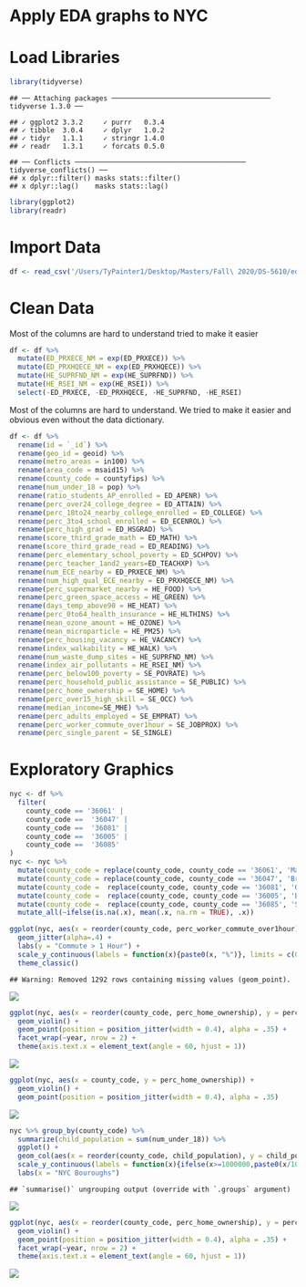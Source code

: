 Apply EDA graphs to NYC
================

# Load Libraries

``` r
library(tidyverse)
```

    ## ── Attaching packages ─────────────────────────────────────── tidyverse 1.3.0 ──

    ## ✓ ggplot2 3.3.2     ✓ purrr   0.3.4
    ## ✓ tibble  3.0.4     ✓ dplyr   1.0.2
    ## ✓ tidyr   1.1.1     ✓ stringr 1.4.0
    ## ✓ readr   1.3.1     ✓ forcats 0.5.0

    ## ── Conflicts ────────────────────────────────────────── tidyverse_conflicts() ──
    ## x dplyr::filter() masks stats::filter()
    ## x dplyr::lag()    masks stats::lag()

``` r
library(ggplot2)
library(readr)
```

# Import Data

``` r
df <- read_csv('/Users/TyPainter1/Desktop/Masters/Fall\ 2020/DS-5610/eda20-team5-project/Data\ Basics/data.csv') 
```

# Clean Data

Most of the columns are hard to understand tried to make it easier

``` r
df <- df %>% 
  mutate(ED_PRXECE_NM = exp(ED_PRXECE)) %>%
  mutate(ED_PRXHQECE_NM = exp(ED_PRXHQECE)) %>%
  mutate(HE_SUPRFND_NM = exp(HE_SUPRFND)) %>%
  mutate(HE_RSEI_NM = exp(HE_RSEI)) %>%
  select(-ED_PRXECE, -ED_PRXHQECE, -HE_SUPRFND, -HE_RSEI)
```

Most of the columns are hard to understand. We tried to make it easier
and obvious even without the data dictionary.

``` r
df <- df %>% 
  rename(id = `_id`) %>% 
  rename(geo_id = geoid) %>% 
  rename(metro_areas = in100) %>%
  rename(area_code = msaid15) %>% 
  rename(county_code = countyfips) %>%
  rename(num_under_18 = pop) %>% 
  rename(ratio_students_AP_enrolled = ED_APENR) %>%
  rename(perc_over24_college_degree = ED_ATTAIN) %>%
  rename(perc_18to24_nearby_college_enrolled = ED_COLLEGE) %>%
  rename(perc_3to4_school_enrolled = ED_ECENROL) %>%
  rename(perc_high_grad = ED_HSGRAD) %>%
  rename(score_third_grade_math = ED_MATH) %>%
  rename(score_third_grade_read = ED_READING) %>%
  rename(perc_elementary_school_poverty = ED_SCHPOV) %>% 
  rename(perc_teacher_1and2_years=ED_TEACHXP) %>% 
  rename(num_ECE_nearby = ED_PRXECE_NM) %>% 
  rename(num_high_qual_ECE_nearby = ED_PRXHQECE_NM) %>% 
  rename(perc_supermarket_nearby = HE_FOOD) %>% 
  rename(perc_green_space_access = HE_GREEN) %>%
  rename(days_temp_above90 = HE_HEAT) %>%
  rename(perc_0to64_health_insurance = HE_HLTHINS) %>%
  rename(mean_ozone_amount = HE_OZONE) %>%
  rename(mean_microparticle = HE_PM25) %>%
  rename(perc_housing_vacancy = HE_VACANCY) %>%
  rename(index_walkability = HE_WALK) %>% 
  rename(num_waste_dump_sites = HE_SUPRFND_NM) %>%
  rename(index_air_pollutants = HE_RSEI_NM) %>%
  rename(perc_below100_poverty = SE_POVRATE) %>%
  rename(perc_household_public_assistance = SE_PUBLIC) %>%
  rename(perc_home_ownership = SE_HOME) %>%
  rename(perc_over15_high_skill = SE_OCC) %>%
  rename(median_income=SE_MHE) %>%
  rename(perc_adults_employed = SE_EMPRAT) %>%
  rename(perc_worker_commute_over1hour = SE_JOBPROX) %>%
  rename(perc_single_parent = SE_SINGLE)
```

# Exploratory Graphics

``` r
nyc <- df %>% 
  filter(
    county_code == '36061' |
    county_code ==  '36047' |
    county_code ==  '36081' |
    county_code ==  '36005' |
    county_code ==  '36085' 
)
nyc <- nyc %>%
  mutate(county_code = replace(county_code, county_code == '36061', 'Manhattan')) %>% 
  mutate(county_code = replace(county_code, county_code == '36047', 'Brooklyn')) %>%
  mutate(county_code =  replace(county_code, county_code == '36081', 'Queens')) %>%
  mutate(county_code =  replace(county_code, county_code == '36005', 'Bronx')) %>%
  mutate(county_code =  replace(county_code, county_code == '36085', 'Staten Island'))%>%
  mutate_all(~ifelse(is.na(.x), mean(.x, na.rm = TRUE), .x))

ggplot(nyc, aes(x = reorder(county_code, perc_worker_commute_over1hour), y = perc_worker_commute_over1hour)) +
  geom_jitter(alpha=.4) +
  labs(y = "Commute > 1 Hour") +
  scale_y_continuous(labels = function(x){paste0(x, "%")}, limits = c(0, 35)) +
  theme_classic()
```

    ## Warning: Removed 1292 rows containing missing values (geom_point).

![](eda-nyc_files/figure-gfm/unnamed-chunk-5-1.png)<!-- -->

``` r
ggplot(nyc, aes(x = reorder(county_code, perc_home_ownership), y = perc_home_ownership)) +
  geom_violin() +
  geom_point(position = position_jitter(width = 0.4), alpha = .35) +
  facet_wrap(~year, nrow = 2) +
  theme(axis.text.x = element_text(angle = 60, hjust = 1))
```

![](eda-nyc_files/figure-gfm/unnamed-chunk-5-2.png)<!-- -->

``` r
ggplot(nyc, aes(x = county_code, y = perc_home_ownership)) +
  geom_violin() +
  geom_point(position = position_jitter(width = 0.4), alpha = .35)
```

![](eda-nyc_files/figure-gfm/unnamed-chunk-5-3.png)<!-- -->

``` r
nyc %>% group_by(county_code) %>% 
  summarize(child_population = sum(num_under_18)) %>% 
  ggplot() +
  geom_col(aes(x = reorder(county_code, child_population), y = child_population)) +
  scale_y_continuous(labels = function(x){ifelse(x>=1000000,paste0(x/1000000, "M"), paste0(x/1000, "K"))}) +
  labs(x = "NYC Bouroughs")
```

    ## `summarise()` ungrouping output (override with `.groups` argument)

![](eda-nyc_files/figure-gfm/unnamed-chunk-5-4.png)<!-- -->

``` r
ggplot(nyc, aes(x = reorder(county_code, perc_home_ownership), y = perc_home_ownership)) +
  geom_violin() +
  geom_point(position = position_jitter(width = 0.4), alpha = .35) +
  facet_wrap(~year, nrow = 2) +
  theme(axis.text.x = element_text(angle = 60, hjust = 1))
```

![](eda-nyc_files/figure-gfm/unnamed-chunk-5-5.png)<!-- -->
